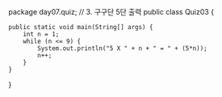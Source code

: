 package day07.quiz;
//	3. 구구단 5단 출력
public class Quiz03 {

	public static void main(String[] args) {
		int n = 1;
		while (n <= 9) {
			System.out.println("5 X " + n + " = " + (5*n));
			n++;
		}
	}
}

